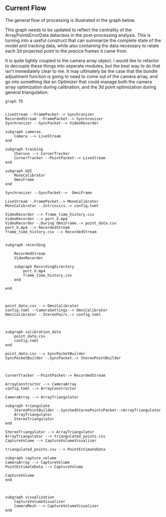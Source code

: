 ## Current Flow

The general flow of processing is illustrated in the graph below. 

This graph needs to be updated to reflect the centrality of the ArrayPointsErrorData dataclass in the post-processing analysis. This is turning into a useful construct that can summarize the complete state of the model and tracking data, while also containing the data necessary to relate each 3d projected point to the precice frames it came from.

It is quite tightly coupled to the camera array object. I would like to refactor to decouple these things into seperate modules, but the best way to do that isn't immediately clear to me. It may ultimately be the case that the bundle adjustment function is going to need to come out of the camera array, and go into something like an Optimizer that could manage both the camera array optimization during calibration, and the 3d point optimization during general triangulation.

```mermaid
graph TD


LiveStream --FramePacket--> Synchronizer
RecordedStream --FramePacket--> Synchronizer
Synchronizer --SyncPacket--> VideoRecorder

subgraph cameras
    Camera --> LiveStream
end

subgraph tracking
    Charuco --> CornerTracker
    CornerTracker --PointPacket--> LiveStream
end

subgraph GUI
    MonoCalibrator
    OmniFrame
end

Synchronizer --SyncPacket-->  OmniFrame

LiveStream -.FramePacket.-> MonoCalibrator
MonoCalibrator -.Intrinsics.-> config.toml

VideoRecorder --> frame_time_history.csv
VideoRecorder --> port_X.mp4 
VideoRecorder -.During OmniFrame.-> point_data.csv
port_X.mp4 --> RecordedStream
frame_time_history.csv --> RecordedStream


subgraph recording

    RecordedStream
    VideoRecorder 

    subgraph RecordingDirectory
        port_X.mp4
        frame_time_history.csv
    end

end



point_data.csv --> OmniCalibrator
config.toml --CameraSettings--> OmniCalibrator
OmniCalibrator -.StereoPairs.-> config.toml



subgraph calibration_data
    point_data.csv
    config.toml
end

point_data.csv --> SyncPacketBuilder
SyncPacketBuilder -.SyncPacket.-> StereoPointBuilder 



CornerTracker --PointPacket--> RecordedStream

ArrayConstructor --> CameraArray
config.toml --> ArrayConstructor

CameraArray --> ArrayTriangulator

subgraph triangulate
    StereoPointBuilder -.SynchedStereoPointsPacket-->ArrayTriangulator
    ArrayTriangulator
    StereoTriangulator
end

StereoTriangulator --> ArrayTriangulator
ArrayTriangulator --> triangulated_points.csv
CaptureVolume --> CaptureVolumeVisualizer

triangulated_points.csv --> PointEstimateData

subgraph capture_volume
CameraArray --> CaptureVolume
PointEstimateData --> CaptureVolume

CaptureVolume
end



subgraph visualization
    CaptureVolumeVisualizer
    CameraMesh --> CaptureVolumeVisualizer
end

```
